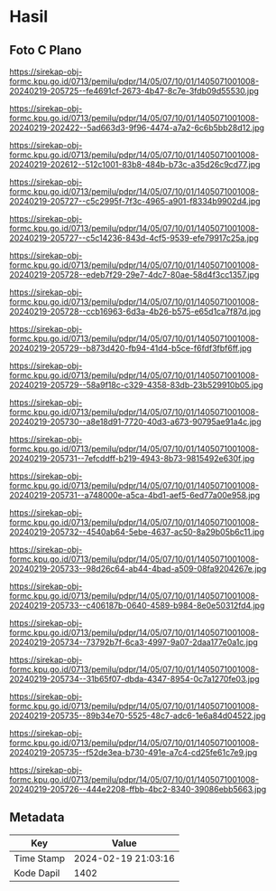 # Hasil

## Foto C Plano

https://sirekap-obj-formc.kpu.go.id/0713/pemilu/pdpr/14/05/07/10/01/1405071001008-20240219-205725--fe4691cf-2673-4b47-8c7e-3fdb09d55530.jpg

https://sirekap-obj-formc.kpu.go.id/0713/pemilu/pdpr/14/05/07/10/01/1405071001008-20240219-202422--5ad663d3-9f96-4474-a7a2-6c6b5bb28d12.jpg

https://sirekap-obj-formc.kpu.go.id/0713/pemilu/pdpr/14/05/07/10/01/1405071001008-20240219-202612--512c1001-83b8-484b-b73c-a35d26c9cd77.jpg

https://sirekap-obj-formc.kpu.go.id/0713/pemilu/pdpr/14/05/07/10/01/1405071001008-20240219-205727--c5c2995f-7f3c-4965-a901-f8334b9902d4.jpg

https://sirekap-obj-formc.kpu.go.id/0713/pemilu/pdpr/14/05/07/10/01/1405071001008-20240219-205727--c5c14236-843d-4cf5-9539-efe79917c25a.jpg

https://sirekap-obj-formc.kpu.go.id/0713/pemilu/pdpr/14/05/07/10/01/1405071001008-20240219-205728--edeb7f29-29e7-4dc7-80ae-58d4f3cc1357.jpg

https://sirekap-obj-formc.kpu.go.id/0713/pemilu/pdpr/14/05/07/10/01/1405071001008-20240219-205728--ccb16963-6d3a-4b26-b575-e65d1ca7f87d.jpg

https://sirekap-obj-formc.kpu.go.id/0713/pemilu/pdpr/14/05/07/10/01/1405071001008-20240219-205729--b873d420-fb94-41d4-b5ce-f6fdf3fbf6ff.jpg

https://sirekap-obj-formc.kpu.go.id/0713/pemilu/pdpr/14/05/07/10/01/1405071001008-20240219-205729--58a9f18c-c329-4358-83db-23b529910b05.jpg

https://sirekap-obj-formc.kpu.go.id/0713/pemilu/pdpr/14/05/07/10/01/1405071001008-20240219-205730--a8e18d91-7720-40d3-a673-90795ae91a4c.jpg

https://sirekap-obj-formc.kpu.go.id/0713/pemilu/pdpr/14/05/07/10/01/1405071001008-20240219-205731--7efcddff-b219-4943-8b73-9815492e630f.jpg

https://sirekap-obj-formc.kpu.go.id/0713/pemilu/pdpr/14/05/07/10/01/1405071001008-20240219-205731--a748000e-a5ca-4bd1-aef5-6ed77a00e958.jpg

https://sirekap-obj-formc.kpu.go.id/0713/pemilu/pdpr/14/05/07/10/01/1405071001008-20240219-205732--4540ab64-5ebe-4637-ac50-8a29b05b6c11.jpg

https://sirekap-obj-formc.kpu.go.id/0713/pemilu/pdpr/14/05/07/10/01/1405071001008-20240219-205733--98d26c64-ab44-4bad-a509-08fa9204267e.jpg

https://sirekap-obj-formc.kpu.go.id/0713/pemilu/pdpr/14/05/07/10/01/1405071001008-20240219-205733--c406187b-0640-4589-b984-8e0e50312fd4.jpg

https://sirekap-obj-formc.kpu.go.id/0713/pemilu/pdpr/14/05/07/10/01/1405071001008-20240219-205734--73792b7f-6ca3-4997-9a07-2daa177e0a1c.jpg

https://sirekap-obj-formc.kpu.go.id/0713/pemilu/pdpr/14/05/07/10/01/1405071001008-20240219-205734--31b65f07-dbda-4347-8954-0c7a1270fe03.jpg

https://sirekap-obj-formc.kpu.go.id/0713/pemilu/pdpr/14/05/07/10/01/1405071001008-20240219-205735--89b34e70-5525-48c7-adc6-1e6a84d04522.jpg

https://sirekap-obj-formc.kpu.go.id/0713/pemilu/pdpr/14/05/07/10/01/1405071001008-20240219-205735--f52de3ea-b730-491e-a7c4-cd25fe61c7e9.jpg

https://sirekap-obj-formc.kpu.go.id/0713/pemilu/pdpr/14/05/07/10/01/1405071001008-20240219-205726--444e2208-ffbb-4bc2-8340-39086ebb5663.jpg


## Metadata

| Key        | Value               |
| ---------- | ------------------- |
| Time Stamp | 2024-02-19 21:03:16 |
| Kode Dapil | 1402                |




